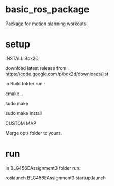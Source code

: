 basic_ros_package
=================

Package for motion planning workouts.


setup
=================


INSTALL Box2D

download latest release from https://code.google.com/p/box2d/downloads/list

in Build folder run :

cmake ..

sudo make

sudo make install



CUSTOM MAP

Merge opt/ folder to yours.

run 
==================

In BLG456EAssignment3 folder run:

roslaunch BLG456EAssignment3 startup.launch
